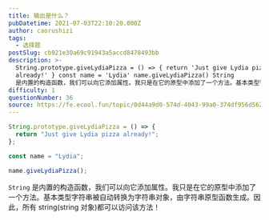 ```yaml
---
title: 输出是什么？
pubDatetime: 2021-07-03T22:10:20.000Z
author: caorushizi
tags:
  - 选择题
postSlug: cb921e30a69c91943a5accd8478493bb
description: >-
  String.prototype.giveLydiaPizza = () => { return 'Just give Lydia pizza
  already!' } const name = 'Lydia' name.giveLydiaPizza() String
  是内置的构造函数，我们可以向它添加属性。我只是在它的原型中添加了一个方法。基本类型字符串被自动转换为字符串对象，由字符串原型函数生成
difficulty: 1
questionNumber: 36
source: https://fe.ecool.fun/topic/0d44a9d0-574d-4043-99a0-374df956d562
---
```


```javascript
String.prototype.giveLydiaPizza = () => {
  return "Just give Lydia pizza already!";
};

const name = "Lydia";

name.giveLydiaPizza();
```

`String` 是内置的构造函数，我们可以向它添加属性。我只是在它的原型中添加了一个方法。基本类型字符串被自动转换为字符串对象，由字符串原型函数生成。因此，所有 string(string 对象)都可以访问该方法！
